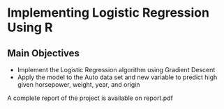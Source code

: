# Implementing Logistic Regression Using R

## Main Objectives
* Implement the Logistic Regression algorithm using Gradient Descent
* Apply the model to the Auto data set and new variable to predict high given horsepower, weight,
year, and origin

A complete report of the project is available on report.pdf 

